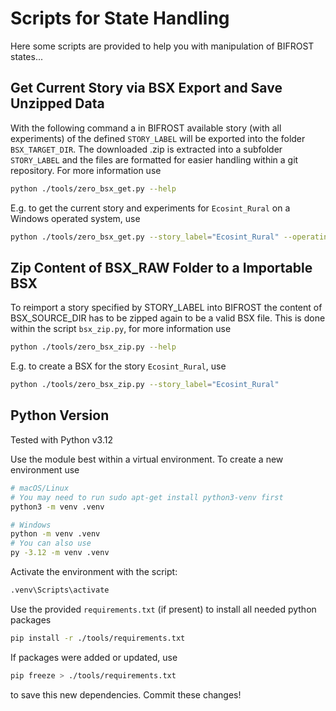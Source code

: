 # Scripts for State Handling

Here some scripts are provided to help you with manipulation of BIFROST states...

## Get Current Story via BSX Export and Save Unzipped Data

With the following command a in BIFROST available story (with all experiments) of the defined `STORY_LABEL` will be exported into the folder `BSX_TARGET_DIR`. The downloaded .zip is extracted into a subfolder `STORY_LABEL` and the files are formatted for easier handling within a git repository. For more information use
```sh
python ./tools/zero_bsx_get.py --help
```
E.g. to get the current story and experiments for `Ecosint_Rural` on a Windows operated system, use
```sh
python ./tools/zero_bsx_get.py --story_label="Ecosint_Rural" --operating_system="windows"
```

## Zip Content of BSX_RAW Folder to a Importable BSX

To reimport a story specified by STORY_LABEL into BIFROST the content of BSX_SOURCE_DIR has to be zipped again to be a valid BSX file. This is done within the script `bsx_zip.py`, for more information use
```sh
python ./tools/zero_bsx_zip.py --help
```
E.g. to create a BSX for the story `Ecosint_Rural`, use
```sh
python ./tools/zero_bsx_zip.py --story_label="Ecosint_Rural"
```

## Python Version

Tested with Python v3.12

Use the module best within a virtual environment. To create a new environment use
``` sh
# macOS/Linux
# You may need to run sudo apt-get install python3-venv first
python3 -m venv .venv

# Windows
python -m venv .venv
# You can also use 
py -3.12 -m venv .venv
```

Activate the environment with the script:
``` sh
.venv\Scripts\activate
```

Use the provided `requirements.txt` (if present) to install all needed python packages
```sh
pip install -r ./tools/requirements.txt
```

If packages were added or updated, use 
```sh
pip freeze > ./tools/requirements.txt
```
to save this new dependencies. Commit these changes!

